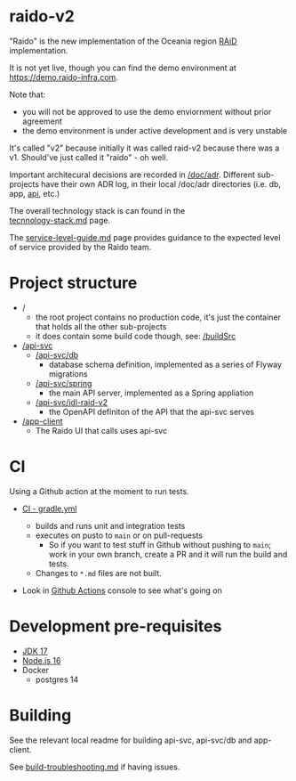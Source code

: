 # raido-v2

"Raido" is the new implementation of the Oceania region 
[RAiD](https://raido.org.au) implementation.

It is not yet live, though you can find the demo environment at 
https://demo.raido-infra.com.  

Note that:
* you will not be approved to use the demo enviornment without prior agreement
* the demo environment is under active development and is very unstable 

It's called "v2" because initially it was called raid-v2 because there was a
v1. Should've just called it "raido" - oh well.

Important architecural decisions are recorded in [/doc/adr](./doc/adr).
Different sub-projects have their own ADR log, in their local /doc/adr
directories (i.e. db, app, [api](/api-svc/spring/doc/adr), etc.)

The overall technology stack is can found in the  
[tecnnology-stack.md](/doc/tecnnology-stack.md) page.

The [service-level-guide.md](/doc/service-level-guide.md) page provides guidance
to the expected level of service provided by the Raido team.


# Project structure

* /
  * the root project contains no production code, it's just the container that
  holds all the other sub-projects
  * it does contain some build code though, 
  see: [/buildSrc](./buildSrc)
* [/api-svc](/api-svc)
  * [/api-svc/db](/api-svc/db)
    * database schema definition, implemented as a series of Flyway migrations
  * [/api-svc/spring](/api-svc/spring) 
    * the main API server, implemented as a Spring appliation
  * [/api-svc/idl-raid-v2](./api-svc/idl-raid-v2/src/raid-v2-0-0.yaml)
    * the OpenAPI definiton of the API that the api-svc serves
* [/app-client](/app-client)
  * The Raido UI that calls uses api-svc 


# CI

Using a Github action at the moment to run tests.

* [CI - gradle.yml](.github/workflows/gradle.yml)
  * builds and runs unit and integration tests
  * executes on pusto to `main` or on pull-requests
    * So if you want to test stuff in Github without pushing to `main`;
      work in your own branch, create a PR and it will run the build
      and tests.
  * Changes to `*.md` files are not built.

* Look in [Github Actions](https://github.com/au-research/raido-v2/actions)
  console to see what's going on


# Development pre-requisites

* [JDK 17](./doc/adr/2022-07-21_jdk-platform.md)
* [Node.js 16](./doc/adr/2022-07-21_nodejs-platform.md)
* Docker
  * postgres 14 
  

# Building
See the relevant local readme for building api-svc, api-svc/db and app-client.

See [build-troubleshooting.md](/doc/build-troubleshooting.md) if
having issues.

